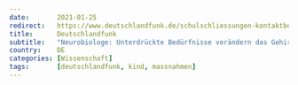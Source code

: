 ```yaml
---
date:       2021-01-25
redirect:   https://www.deutschlandfunk.de/schulschliessungen-kontaktbeschraenkungen-co-neurobiologe.2850.de.html?drn%3Anews_id=1219949
title:      Deutschlandfunk
subtitle:   "Neurobiologe: Unterdrückte Bedürfnisse verändern das Gehirn von Kindern"
country:    DE
categories: [Wissenschaft]
tags:       [deutschlandfunk, kind, massnahmen]
---
```

